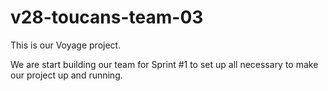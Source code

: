 # v28-toucans-team-03

This is our Voyage project.

We are start building our team for Sprint #1 to set up all necessary to make our project up and running.
